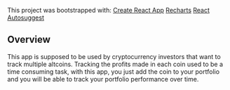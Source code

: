 This project was bootstrapped with:
[Create React App](https://github.com/facebookincubator/create-react-app)
[Recharts](http://recharts.org/#/en-US/)
[React Autosuggest](http://react-autosuggest.js.org/)

## Overview

This app is supposed to be used by cryptocurrency investors that want to track multiple altcoins.
Tracking the profits made in each coin used to be a time consuming task, with this app, you just add the coin to your portfolio and you will be able to track your portfolio performance over time.
